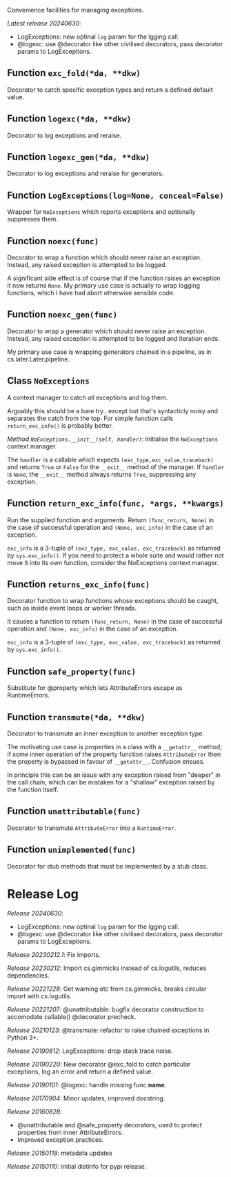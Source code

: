 Convenience facilities for managing exceptions.

*Latest release 20240630*:
* LogExceptions: new optinal `log` param for the lgging call.
* @logexc: use @decorator like other civilised decorators, pass decorator params to LogExceptions.

## Function `exc_fold(*da, **dkw)`

Decorator to catch specific exception types and return a defined default value.

## Function `logexc(*da, **dkw)`

Decorator to log exceptions and reraise.

## Function `logexc_gen(*da, **dkw)`

Decorator to log exceptions and reraise for generators.

## Function `LogExceptions(log=None, conceal=False)`

Wrapper for `NoExceptions` which reports exceptions and optionally
suppresses them.

## Function `noexc(func)`

Decorator to wrap a function which should never raise an exception.
Instead, any raised exception is attempted to be logged.

A significant side effect is of course that if the function raises an
exception it now returns `None`.
My primary use case is actually to wrap logging functions,
which I have had abort otherwise sensible code.

## Function `noexc_gen(func)`

Decorator to wrap a generator which should never raise an exception.
Instead, any raised exception is attempted to be logged and iteration ends.

My primary use case is wrapping generators chained in a pipeline,
as in cs.later.Later.pipeline.

## Class `NoExceptions`

A context manager to catch _all_ exceptions and log them.

Arguably this should be a bare try...except but that's syntacticly
noisy and separates the catch from the top.
For simple function calls `return_exc_info()` is probably better.

*Method `NoExceptions.__init__(self, handler)`*:
Initialise the `NoExceptions` context manager.

The `handler` is a callable which
expects `(exc_type,exc_value,traceback)`
and returns `True` or `False`
for the `__exit__` method of the manager.
If `handler` is `None`, the `__exit__` method
always returns `True`, suppressing any exception.

## Function `return_exc_info(func, *args, **kwargs)`

Run the supplied function and arguments.
Return `(func_return, None)`
in the case of successful operation
and `(None, exc_info)` in the case of an exception.

`exc_info` is a 3-tuple of `(exc_type, exc_value, exc_traceback)`
as returned by `sys.exc_info()`.
If you need to protect a whole suite and would rather not move it
into its own function, consider the NoExceptions context manager.

## Function `returns_exc_info(func)`

Decorator function to wrap functions whose exceptions should be caught,
such as inside event loops or worker threads.

It causes a function to return `(func_return, None)`
in the case of successful operation
and `(None, exc_info)` in the case of an exception.

`exc_info` is a 3-tuple of `(exc_type, exc_value, exc_traceback)`
as returned by `sys.exc_info()`.

## Function `safe_property(func)`

Substitute for @property which lets AttributeErrors escape as RuntimeErrors.

## Function `transmute(*da, **dkw)`

Decorator to transmute an inner exception to another exception type.

The motivating use case is properties in a class with a
`__getattr__` method;
if some inner operation of the property function raises `AttributeError`
then the property is bypassed in favour of `__getattr__`.
Confusion ensues.

In principle this can be an issue with any exception raised
from "deeper" in the call chain, which can be mistaken for a
"shallow" exception raised by the function itself.

## Function `unattributable(func)`

Decorator to transmute `AttributeError` into a `RuntimeError`.

## Function `unimplemented(func)`

Decorator for stub methods that must be implemented by a stub class.

# Release Log



*Release 20240630*:
* LogExceptions: new optinal `log` param for the lgging call.
* @logexc: use @decorator like other civilised decorators, pass decorator params to LogExceptions.

*Release 20230212.1*:
Fix imports.

*Release 20230212*:
Import cs.gimmicks instead of cs.logutils, reduces dependencies.

*Release 20221228*:
Get warning etc from cs.gimmicks, breaks circular import with cs.logutils.

*Release 20221207*:
@unattributable: bugfix decorator construction to accomodate callable() @decorator precheck.

*Release 20210123*:
@transmute: refactor to raise chained exceptions in Python 3+.

*Release 20190812*:
LogExceptions: drop stack trace noise.

*Release 20190220*:
New decorator @exc_fold to catch particular exceptions, log an error and return a defined value.

*Release 20190101*:
@logexc: handle missing func.__name__.

*Release 20170904*:
Minor updates, improved docstring.

*Release 20160828*:
* @unattributable and @safe_property decorators, used to protect properties from inner AttributeErrors.
* Improved exception practices.

*Release 20150118*:
metadata updates

*Release 20150110*:
Initial distinfo for pypi release.

